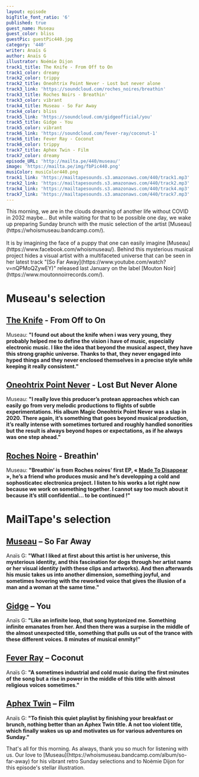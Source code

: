 ```yaml
---
layout: episode
bigTitle_font_ratio: '6'
published: true
guest_name: Museau
guest_color: bliss
guestPic: guestPic440.jpg
category: '440'
writer: Anaïs G
author: Anaïs G
illustrator: Noémie Dijon
track1_title: The Knife - From Off to On
track1_color: dreamy
track2_color: trippy
track2_title: Oneohtrix Point Never - Lost but never alone
track3_link: 'https://soundcloud.com/roches_noires/breathin'
track3_title: Roches Noirs - Breathin'
track3_color: vibrant
track4_title: Museau - So Far Away
track4_color: bliss
track5_link: 'https://soundcloud.com/gidgeofficial/you'
track5_title: Gidge - You
track5_color: vibrant
track6_link: 'https://soundcloud.com/fever-ray/coconut-1'
track6_title: Fever Ray - Coconut
track6_color: trippy
track7_title: Aphex Twin - Film
track7_color: dreamy
episode_URL: 'http://mailta.pe/440/museau/'
image: 'https://mailta.pe/img/fbPic440.png'
musiColor: musiColor440.png
track1_link: 'https://mailtapesounds.s3.amazonaws.com/440/track1.mp3'
track2_link: 'https://mailtapesounds.s3.amazonaws.com/440/track2.mp3'
track4_link: 'https://mailtapesounds.s3.amazonaws.com/440/track4.mp3'
track7_link: 'https://mailtapesounds.s3.amazonaws.com/440/track7.mp3'
---
```


<p id="introduction">This morning, we are in the clouds dreaming of another life without COVID in 2032 maybe... But while waiting for that to be possible one day, we wake up preparing Sunday brunch with the music selection of the artist [Museau](https://whoismuseau.bandcamp.com/).
<br><br>
It is by imagining the face of a puppy that one can easily imagine [Museau](https://www.facebook.com/whoismuseau/). Behind this mysterious musical project hides a visual artist with a multifaceted universe that can be seen in her latest track "[So Far Away](https://www.youtube.com/watch?v=nQPMoQZywEY)" released last January on the label [Mouton Noir](https://www.moutonnoirrecords.com/).</p>

# Museau's selection

## [The Knife](https://theknife.net/) - From Off to On
Museau: **"**I found out about the knife when i was very young, they probably helped me to define the vision i have of music, especially electronic music. I like the idea that beyond the musical aspect, they have this strong graphic universe. Thanks to that, they never engaged into hyped things and they never enclosed themselves in a precise style while keeping it really consistent.**"**

## [Oneohtrix Point Never](https://pointnever.com/) - Lost But Never Alone
Museau: **"**I really love this producer’s protean approaches which can easily go from very melodic productions to flights of subtle experimentations. His album Magic Oneohtrix Point Never was a slap in 2020. There again, it’s something that goes beyond musical production, it’s really intense with sometimes tortured and roughly handled sonorities but the result is always beyond hopes or expectations, as if he always was one step ahead.**"**

## [Roches Noire](https://www.facebook.com/rochesnoiresmusic/) -  Breathin'
Museau: **"**Breathin’ is from Roches noires’ first EP, « [Made To Disappear](https://soundcloud.com/roches_noires/sets/made-to-disappear) », he’s a friend who produces music and he’s developping a cold and sophosticatec electronica project. I listen to his works a lot right now because we work on something together. I cannot say too much about it because it’s still confidential… to be continued !**"**

# MailTape's selection

## [Museau](https://soundcloud.com/whoismuseau)  – So Far Away
Anaïs G: **"**What I liked at first about this artist is her universe, this mysterious identity, and this fascination for dogs through her artist name or her visual identity (with these clips and artworks). And then afterwards his music takes us into another dimension, something joyful, and sometimes hovering with the reworked voice that gives the illusion of a man and a woman at the same time.**"**

## [Gidge](https://soundcloud.com/gidgeofficial) – You
Anaïs G: **"**Like an infinite loop, that song hyptonized me. Something infinite emanates from her. And then there was a surpise in the middle of the almost unexpected title, something that pulls us out of the trance with these different voices. 8 minutes of musical enmity!**"**

## [Fever Ray](https://soundcloud.com/fever-ray) – Coconut
Anaïs G: **"**A sometimes industrial and cold music during the first minutes of the song but a rise in power in the middle of this title with almost religious voices sometimes.**"**

## [Aphex Twin](https://aphextwin.warp.net/) – Film
Anaïs G: **"**To finish this quiet playlist by finishing your breakfast or brunch, nothing better than an Aphex Twin title. A not too violent title, which finally wakes us up and motivates us for various adventures on Sunday.**"**

<p id="outroduction">That's all for this morning. As always, thank you so much for listening with us. Our love to [Museau](https://whoismuseau.bandcamp.com/album/so-far-away) for his vibrant retro Sunday selections and to Noèmie Dijon for this episode's stellar illustration.</p>
